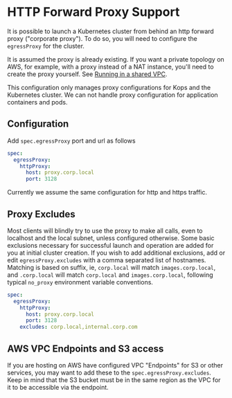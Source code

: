 
HTTP Forward Proxy Support
==========================

It is possible to launch a Kubernetes cluster from behind an http forward proxy ("corporate proxy").  To do so, you will need to configure the `egressProxy` for the cluster.

It is assumed the proxy is already existing.  If you want a private topology on AWS, for example, with a proxy instead of a NAT instance, you'll need to create the proxy yourself.  See [Running in a shared VPC](run_in_existing_vpc.md).

This configuration only manages proxy configurations for Kops and the Kubernetes cluster.  We can not handle proxy configuration for application containers and pods.

## Configuration

Add `spec.egressProxy` port and url as follows

``` yaml
spec:
  egressProxy:
    httpProxy:
      host: proxy.corp.local
      port: 3128
```

Currently we assume the same configuration for http and https traffic.

## Proxy Excludes

Most clients will blindly try to use the proxy to make all calls, even to localhost and the local subnet, unless configured otherwise.  Some basic exclusions necessary for successful launch and operation are added for you at initial cluster creation.  If you wish to add additional exclusions, add or edit `egressProxy.excludes` with a comma separated list of hostnames.  Matching is based on suffix, ie, `corp.local` will match `images.corp.local`, and `.corp.local` will match `corp.local` and `images.corp.local`, following typical `no_proxy` environment variable conventions.

``` yaml
spec:
  egressProxy:
    httpProxy:
      host: proxy.corp.local
      port: 3128
    excludes: corp.local,internal.corp.com
```

## AWS VPC Endpoints and S3 access

If you are hosting on AWS have configured VPC "Endpoints" for S3 or other services, you may want to add these to the `spec.egressProxy.excludes`.  Keep in mind that the S3 bucket must be in the same region as the VPC for it to be accessible via the endpoint.
